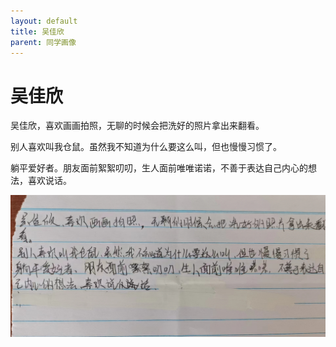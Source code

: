 ```yaml
---
layout: default
title: 吴佳欣
parent: 同学画像
---
```


# 吴佳欣

吴佳欣，喜欢画画拍照，无聊的时候会把洗好的照片拿出来翻看。

别人喜欢叫我仓鼠。虽然我不知道为什么要这么叫，但也慢慢习惯了。

躺平爱好者。朋友面前絮絮叨叨，生人面前唯唯诺诺，不善于表达自己内心的想法，喜欢说话。

![吴佳欣自我介绍](/photos/吴佳欣.jpg)
